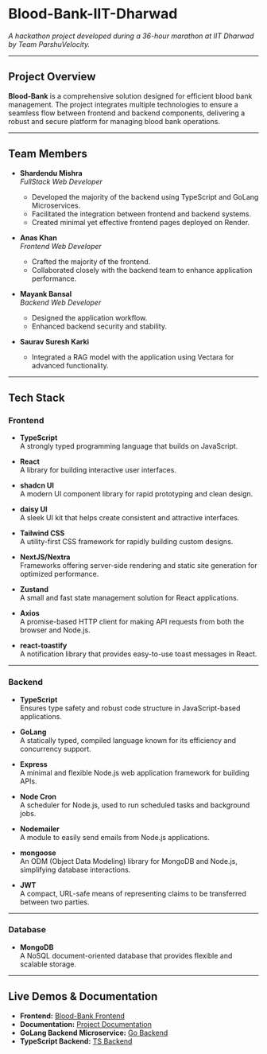 # Blood-Bank-IIT-Dharwad

_A hackathon project developed during a 36-hour marathon at IIT Dharwad by Team ParshuVelocity._

---

## Project Overview

**Blood-Bank** is a comprehensive solution designed for efficient blood bank management. The project integrates multiple technologies to ensure a seamless flow between frontend and backend components, delivering a robust and secure platform for managing blood bank operations.

---

## Team Members

- **Shardendu Mishra**  
  _FullStack Web Developer_  
  - Developed the majority of the backend using TypeScript and GoLang Microservices.  
  - Facilitated the integration between frontend and backend systems.  
  - Created minimal yet effective frontend pages deployed on Render.

- **Anas Khan**  
  _Frontend Web Developer_  
  - Crafted the majority of the frontend.  
  - Collaborated closely with the backend team to enhance application performance.

- **Mayank Bansal**  
  _Backend Web Developer_  
  - Designed the application workflow.  
  - Enhanced backend security and stability.

- **Saurav Suresh Karki**  
  - Integrated a RAG model with the application using Vectara for advanced functionality.

---

## Tech Stack
### Frontend

- **TypeScript**  
  A strongly typed programming language that builds on JavaScript.

- **React**  
  A library for building interactive user interfaces.

- **shadcn UI**  
  A modern UI component library for rapid prototyping and clean design.

- **daisy UI**  
  A sleek UI kit that helps create consistent and attractive interfaces.

- **Tailwind CSS**  
  A utility-first CSS framework for rapidly building custom designs.

- **NextJS/Nextra**  
  Frameworks offering server-side rendering and static site generation for optimized performance.

- **Zustand**  
  A small and fast state management solution for React applications.

- **Axios**  
  A promise-based HTTP client for making API requests from both the browser and Node.js.

- **react-toastify**  
  A notification library that provides easy-to-use toast messages in React.

---

### Backend

- **TypeScript**  
  Ensures type safety and robust code structure in JavaScript-based applications.

- **GoLang**  
  A statically typed, compiled language known for its efficiency and concurrency support.

- **Express**  
  A minimal and flexible Node.js web application framework for building APIs.

- **Node Cron**  
  A scheduler for Node.js, used to run scheduled tasks and background jobs.

- **Nodemailer**  
  A module to easily send emails from Node.js applications.

- **mongoose**  
  An ODM (Object Data Modeling) library for MongoDB and Node.js, simplifying database interactions.

- **JWT**  
  A compact, URL-safe means of representing claims to be transferred between two parties.

---

### Database

- **MongoDB**  
  A NoSQL document-oriented database that provides flexible and scalable storage.

---

## Live Demos & Documentation

- **Frontend:** [Blood-Bank Frontend](https://parshu-velocity-blood-bank.vercel.app)
- **Documentation:** [Project Documentation](https://shardendu-mishra-blood-bank-docs.vercel.app/)
- **GoLang Backend Microservice:** [Go Backend](https://go-backend-gz41.onrender.com)
- **TypeScript Backend:** [TS Backend](https://ts-backend-vuyg.onrender.com)
